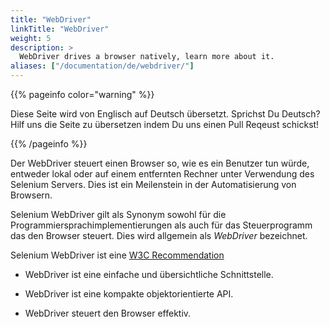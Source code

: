 ```yaml
---
title: "WebDriver"
linkTitle: "WebDriver"
weight: 5
description: >
  WebDriver drives a browser natively, learn more about it.
aliases: ["/documentation/de/webdriver/"]
---
```


{{% pageinfo color="warning" %}}
<p class="lead">
   <i class="fas fa-language display-4"></i> 
   Diese Seite wird von Englisch 
   auf Deutsch übersetzt. Sprichst Du Deutsch? Hilf uns die Seite 
   zu übersetzen indem Du uns einen Pull Reqeust schickst!
</p>
{{% /pageinfo %}}

Der WebDriver steuert einen Browser so, wie es ein Benutzer tun würde, 
entweder lokal oder auf einem entfernten Rechner unter Verwendung des 
Selenium Servers. Dies ist ein Meilenstein in der Automatisierung von Browsern.

Selenium WebDriver gilt als Synonym sowohl für die 
Programmiersprachimplementierungen als auch für das Steuerprogramm das 
den Browser steuert. Dies wird allgemein als _WebDriver_ bezeichnet.

Selenium WebDriver ist eine [W3C Recommendation](https://www.w3.org/TR/webdriver1/)

* WebDriver ist eine einfache und
übersichtliche Schnittstelle.

* WebDriver ist eine kompakte objektorientierte API. 

* WebDriver steuert den Browser effektiv.